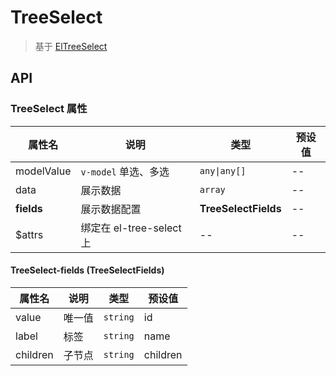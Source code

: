 # TreeSelect

> 基于 [ElTreeSelect](https://element-plus.org/zh-CN/component/tree-select.html)

## API

### TreeSelect 属性

| 属性名     | 说明                     | 类型                 | 预设值 |
| ---------- | ------------------------ | -------------------- | ------ |
| modelValue | `v-model` 单选、多选     | `any\|any[]`         | --     |
| data       | 展示数据                 | `array`              | --     |
| **fields** | 展示数据配置             | **TreeSelectFields** | --     |
| $attrs     | 绑定在 el-tree-select 上 | --                   | --     |

#### TreeSelect-fields (TreeSelectFields)

| 属性名   | 说明   | 类型     | 预设值   |
| -------- | ------ | -------- | -------- |
| value    | 唯一值 | `string` | id       |
| label    | 标签   | `string` | name     |
| children | 子节点 | `string` | children |

